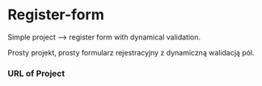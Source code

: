 # Register-form
Simple project --> register form with dynamical validation.

Prosty projekt, prosty formularz rejestracyjny z dynamiczną walidacją pól.

### URL of Project